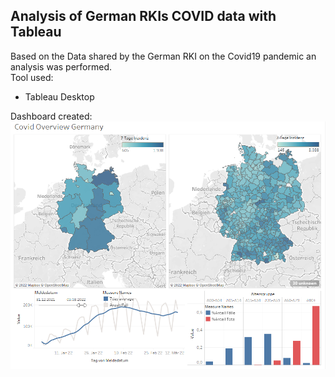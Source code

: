 ## Analysis of German RKIs COVID data with Tableau
Based on the Data shared by the German RKI on the Covid19 pandemic an analysis was performed.  
Tool used:
- Tableau Desktop


Dashboard created:  
![alt text](https://github.com/PrayForSnow/Data-Analysis-Projects/blob/RKI_Tableau/Dashboard%20Covid%20Germany.png "Tableau Dashboard")
